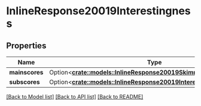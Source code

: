 # InlineResponse20019Interestingness

## Properties

Name | Type | Description | Notes
------------ | ------------- | ------------- | -------------
**mainscores** | Option<[**crate::models::InlineResponse20019SkimmabilityMainscores**](inline_response_200_19_skimmability_mainscores.md)> |  | [optional]
**subscores** | Option<[**crate::models::InlineResponse20019InterestingnessSubscores**](inline_response_200_19_interestingness_subscores.md)> |  | [optional]

[[Back to Model list]](../README.md#documentation-for-models) [[Back to API list]](../README.md#documentation-for-api-endpoints) [[Back to README]](../README.md)


